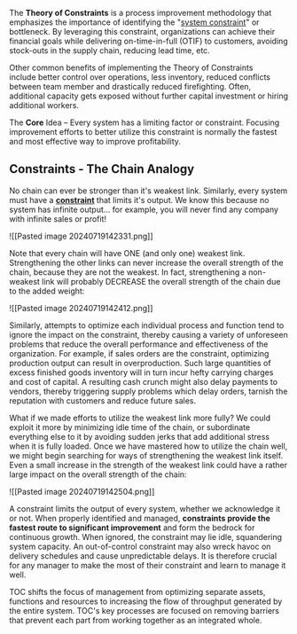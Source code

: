 The **Theory of Constraints** is a process improvement methodology that emphasizes the importance of identifying the "[system constraint](https://www.tocinstitute.org/constraint-definition.html)" or bottleneck. By leveraging this constraint, organizations can achieve their financial goals while delivering on-time-in-full (OTIF) to customers, avoiding stock-outs in the supply chain, reducing lead time, etc.  

​Other common benefits of implementing the Theory of Constraints include better control over operations, less inventory, reduced conflicts between team member and drastically reduced firefighting. Often, additional capacity gets exposed without further capital investment or hiring additional workers.

The **Core** Idea – Every system has a limiting factor or constraint. Focusing improvement efforts to better utilize this constraint is normally the fastest and most effective way to improve profitability.

## Constraints - The Chain Analogy 
No chain can ever be stronger than it's weakest link. ​Similarly, every system must have a **[constraint](https://www.tocinstitute.org/constraint-definition.html)** that limits it's output. We know this because no system has infinite output... for example, you will never find any company with infinite sales or profit!

![[Pasted image 20240719142331.png]]

Note that every chain will have ONE (and only one) weakest link. Strengthening the other links can never increase the overall strength of the chain, because they are not the weakest. In fact, strengthening a non-weakest link will probably DECREASE the overall strength of the chain due to the added weight:

![[Pasted image 20240719142412.png]]

Similarly, attempts to optimize each individual process and function tend to ignore the impact on the constraint, thereby causing a variety of unforeseen problems that reduce the overall performance and effectiveness of the organization. For example, if sales orders are the constraint, optimizing production output can result in overproduction. Such large quantities of excess finished goods inventory will in turn incur hefty carrying charges and cost of capital. A resulting cash crunch might also delay payments to vendors, thereby triggering supply problems which delay orders, tarnish the reputation with customers and reduce future sales. ​

What if we made efforts to utilize the weakest link more fully? We could exploit it more by minimizing idle time of the chain, or subordinate everything else to it by avoiding sudden jerks that add additional stress when it is fully loaded. Once we have mastered how to utilize the chain well, we might begin searching for ways of strengthening the weakest link itself. Even a small increase in the strength of the weakest link could have a rather large impact on the overall strength of the chain:

![[Pasted image 20240719142504.png]]

A constraint limits the output of every system, whether we acknowledge it or not. When properly identified and managed, **constraints provide the fastest route to significant improvement** and form the bedrock for continuous growth. When ignored, the constraint may lie idle, squandering system capacity. An out-of-control constraint may also wreck havoc on delivery schedules and cause unpredictable delays. It is therefore crucial for any manager to make the most of their constraint and learn to manage it well.  

TOC shifts the focus of management from optimizing separate assets, functions and resources to increasing the flow of throughput generated by the entire system. TOC's key processes are focused on removing barriers that prevent each part from working together as an integrated whole.  

